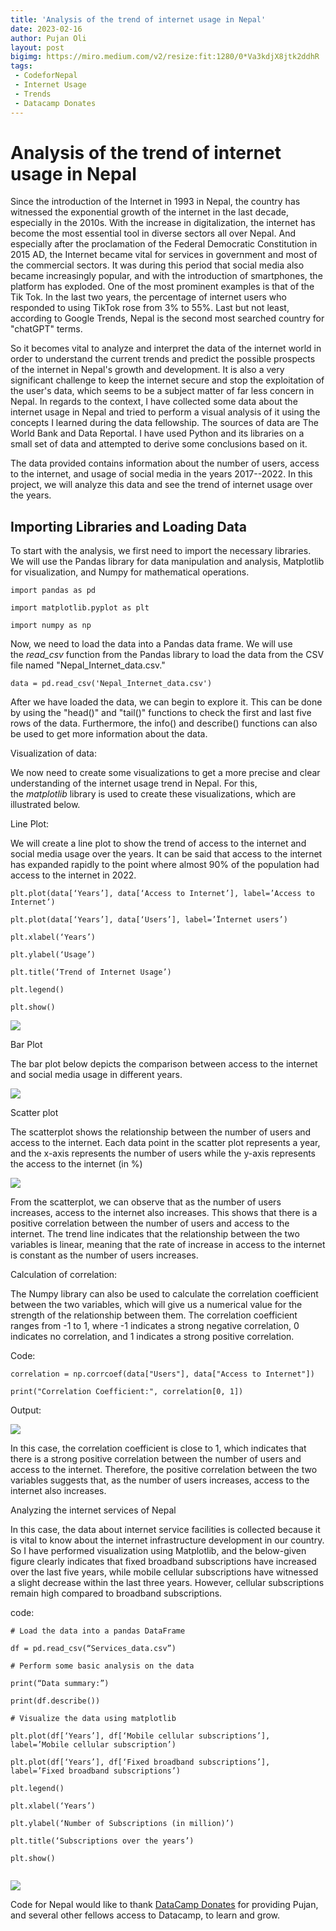```yaml
---
title: 'Analysis of the trend of internet usage in Nepal'
date: 2023-02-16
author: Pujan Oli
layout: post
bigimg: https://miro.medium.com/v2/resize:fit:1280/0*Va3kdjX8jtk2ddhR
tags:
 - CodeforNepal
 - Internet Usage
 - Trends
 - Datacamp Donates
---
```


Analysis of the trend of internet usage in Nepal
================================================

Since the introduction of the Internet in 1993 in Nepal, the country has witnessed the exponential growth of the internet in the last decade, especially in the 2010s. With the increase in digitalization, the internet has become the most essential tool in diverse sectors all over Nepal. And especially after the proclamation of the Federal Democratic Constitution in 2015 AD, the Internet became vital for services in government and most of the commercial sectors. It was during this period that social media also became increasingly popular, and with the introduction of smartphones, the platform has exploded. One of the most prominent examples is that of the Tik Tok. In the last two years, the percentage of internet users who responded to using TikTok rose from 3% to 55%. Last but not least, according to Google Trends, Nepal is the second most searched country for "chatGPT" terms.

So it becomes vital to analyze and interpret the data of the internet world in order to understand the current trends and predict the possible prospects of the internet in Nepal's growth and development. It is also a very significant challenge to keep the internet secure and stop the exploitation of the user's data, which seems to be a subject matter of far less concern in Nepal. In regards to the context, I have collected some data about the internet usage in Nepal and tried to perform a visual analysis of it using the concepts I learned during the data fellowship. The sources of data are The World Bank and Data Reportal. I have used Python and its libraries on a small set of data and attempted to derive some conclusions based on it.

The data provided contains information about the number of users, access to the internet, and usage of social media in the years 2017--2022. In this project, we will analyze this data and see the trend of internet usage over the years.

Importing Libraries and Loading Data
------------------------------------

To start with the analysis, we first need to import the necessary libraries. We will use the Pandas library for data manipulation and analysis, Matplotlib for visualization, and Numpy for mathematical operations.

```
import pandas as pd

import matplotlib.pyplot as plt

import numpy as np
```

Now, we need to load the data into a Pandas data frame. We will use the *read_csv* function from the Pandas library to load the data from the CSV file named "Nepal_Internet_data.csv."

```
data = pd.read_csv('Nepal_Internet_data.csv')
```

After we have loaded the data, we can begin to explore it. This can be done by using the "head()" and "tail()" functions to check the first and last five rows of the data. Furthermore, the info() and describe() functions can also be used to get more information about the data.

Visualization of data:

We now need to create some visualizations to get a more precise and clear understanding of the internet usage trend in Nepal. For this, the *matplotlib* library is used to create these visualizations, which are illustrated below.

Line Plot:

We will create a line plot to show the trend of access to the internet and social media usage over the years. It can be said that access to the internet has expanded rapidly to the point where almost 90% of the population had access to the internet in 2022.

```
plt.plot(data[‘Years’], data[‘Access to Internet’], label=’Access to Internet’)

plt.plot(data[‘Years’], data[‘Users’], label=’Ïnternet users’)

plt.xlabel(‘Years’)

plt.ylabel(‘Usage’)

plt.title(‘Trend of Internet Usage’)

plt.legend()

plt.show()
```

![](https://miro.medium.com/max/1280/0*n8pTqFCaM02wnEJv)

Bar Plot

The bar plot below depicts the comparison between access to the internet and social media usage in different years.

![](https://miro.medium.com/max/1280/0*Xiv5Kgr8wMIkTS3k)

Scatter plot

The scatterplot shows the relationship between the number of users and access to the internet. Each data point in the scatter plot represents a year, and the x-axis represents the number of users while the y-axis represents the access to the internet (in %)

![](https://miro.medium.com/max/1280/0*Va3kdjX8jtk2ddhR)

From the scatterplot, we can observe that as the number of users increases, access to the internet also increases. This shows that there is a positive correlation between the number of users and access to the internet. The trend line indicates that the relationship between the two variables is linear, meaning that the rate of increase in access to the internet is constant as the number of users increases.

Calculation of correlation:

The Numpy library can also be used to calculate the correlation coefficient between the two variables, which will give us a numerical value for the strength of the relationship between them. The correlation coefficient ranges from -1 to 1, where -1 indicates a strong negative correlation, 0 indicates no correlation, and 1 indicates a strong positive correlation.

Code:

```
correlation = np.corrcoef(data["Users"], data["Access to Internet"])

print("Correlation Coefficient:", correlation[0, 1])
```

Output:

![](https://miro.medium.com/max/766/0*SMg9ld2fKZ9W6Vmw)

In this case, the correlation coefficient is close to 1, which indicates that there is a strong positive correlation between the number of users and access to the internet. Therefore, the positive correlation between the two variables suggests that, as the number of users increases, access to the internet also increases.

Analyzing the internet services of Nepal

In this case, the data about internet service facilities is collected because it is vital to know about the internet infrastructure development in our country. So I have performed visualization using Matplotlib, and the below-given figure clearly indicates that fixed broadband subscriptions have increased over the last five years, while mobile cellular subscriptions have witnessed a slight decrease within the last three years. However, cellular subscriptions remain high compared to broadband subscriptions.

code:

```
# Load the data into a pandas DataFrame

df = pd.read_csv(“Services_data.csv”)

# Perform some basic analysis on the data

print(“Data summary:”)

print(df.describe())

# Visualize the data using matplotlib

plt.plot(df[‘Years’], df[‘Mobile cellular subscriptions’], label=’Mobile cellular subscription’)

plt.plot(df[‘Years’], df[‘Fixed broadband subscriptions’], label=’Fixed broadband subscriptions’)

plt.legend()

plt.xlabel(‘Years’)

plt.ylabel(‘Number of Subscriptions (in million)’)

plt.title(‘Subscriptions over the years’)

plt.show()


```

![](https://miro.medium.com/max/1280/0*CEvjVTv4K4_Hra97)


Code for Nepal would like to thank [DataCamp Donates](https://www.datacamp.com/donates) for providing Pujan, and several other fellows access to Datacamp, to learn and grow.